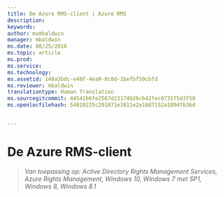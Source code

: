 ```yaml
---
title: De Azure RMS-client | Azure RMS
description: 
keywords: 
author: msmbaldwin
manager: mbaldwin
ms.date: 08/25/2016
ms.topic: article
ms.prod: 
ms.service: 
ms.technology: 
ms.assetid: 148a3bdc-e40f-4ea9-8c0d-1befbf59cbfd
ms.reviewer: mbaldwin
translationtype: Human Translation
ms.sourcegitcommit: 44541b6fe2567d23174b26cb42fec0731f5d3f58
ms.openlocfilehash: 54010225c291071e3811e2e1687152a1894fb36d


---
```


# De Azure RMS-client

>*Van toepassing op: Active Directory Rights Management Services, Azure Rights Management, Windows 10, Windows 7 met SP1, Windows 8, Windows 8.1*




<!--HONumber=Aug16_HO4-->


